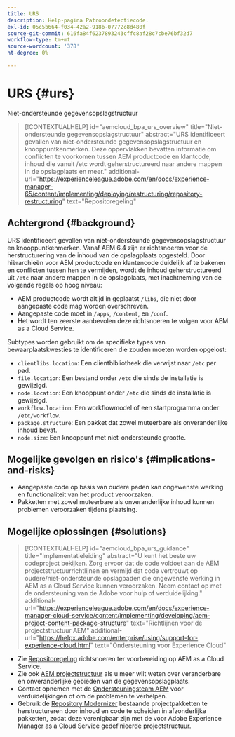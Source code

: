 ```yaml
---
title: URS
description: Help-pagina Patroondetectiecode.
exl-id: 05c5b664-f034-42a2-918b-07772c8d480f
source-git-commit: 616fa84f6237893243cffc8af28c7cbe76bf32d7
workflow-type: tm+mt
source-wordcount: '378'
ht-degree: 0%

---
```


# URS {#urs}

Niet-ondersteunde gegevensopslagstructuur

>[!CONTEXTUALHELP]
>id="aemcloud_bpa_urs_overview"
>title="Niet-ondersteunde gegevensopslagstructuur"
>abstract="URS identificeert gevallen van niet-ondersteunde gegevensopslagstructuur en knooppuntkenmerken. Deze oppervlakken bevatten informatie om conflicten te voorkomen tussen AEM productcode en klantcode, inhoud die vanuit /etc wordt geherstructureerd naar andere mappen in de opslagplaats en meer."
>additional-url="https://experienceleague.adobe.com/en/docs/experience-manager-65/content/implementing/deploying/restructuring/repository-restructuring" text="Repositoregeling"

## Achtergrond {#background}

URS identificeert gevallen van niet-ondersteunde gegevensopslagstructuur en knooppuntkenmerken. Vanaf AEM 6.4 zijn er richtsnoeren voor de herstructurering van de inhoud van de opslagplaats opgesteld. Door hiërarchieën voor AEM productcode en klantencode duidelijk af te bakenen en conflicten tussen hen te vermijden, wordt de inhoud geherstructureerd uit `/etc` naar andere mappen in de opslagplaats, met inachtneming van de volgende regels op hoog niveau:

* AEM productcode wordt altijd in geplaatst `/libs`, die niet door aangepaste code mag worden overschreven.
* Aangepaste code moet in `/apps`, `/content`, en `/conf`.
* Het wordt ten zeerste aanbevolen deze richtsnoeren te volgen voor AEM as a Cloud Service.

Subtypes worden gebruikt om de specifieke types van bewaarplaatskwesties te identificeren die zouden moeten worden opgelost:

* `clientlibs.location`: Een clientbibliotheek die verwijst naar `/etc` per pad.
* `file.location`: Een bestand onder `/etc` die sinds de installatie is gewijzigd.
* `node.location`: Een knooppunt onder `/etc` die sinds de installatie is gewijzigd.
* `workflow.location`: Een workflowmodel of een startprogramma onder `/etc/workflow`.
* `package.structure`: Een pakket dat zowel muteerbare als onveranderlijke inhoud bevat.
* `node.size`: Een knooppunt met niet-ondersteunde grootte.

## Mogelijke gevolgen en risico&#39;s {#implications-and-risks}

* Aangepaste code op basis van oudere paden kan ongewenste werking en functionaliteit van het product veroorzaken.
* Pakketten met zowel muteerbare als onveranderlijke inhoud kunnen problemen veroorzaken tijdens plaatsing.

## Mogelijke oplossingen {#solutions}

>[!CONTEXTUALHELP]
>id="aemcloud_bpa_urs_guidance"
>title="Implementatieleiding"
>abstract="U kunt het beste uw codeproject bekijken. Zorg ervoor dat de code voldoet aan de AEM projectstructuurrichtlijnen en vermijd dat code vertrouwt op oudere/niet-ondersteunde opslagpaden die ongewenste werking in AEM as a Cloud Service kunnen veroorzaken. Neem contact op met de ondersteuning van de Adobe voor hulp of verduidelijking."
>additional-url="https://experienceleague.adobe.com/en/docs/experience-manager-cloud-service/content/implementing/developing/aem-project-content-package-structure" text="Richtlijnen voor de projectstructuur AEM"
>additional-url="https://helpx.adobe.com/enterprise/using/support-for-experience-cloud.html" text="Ondersteuning voor Experience Cloud"

* Zie [Repositoregeling](https://experienceleague.adobe.com/en/docs/experience-manager-65/content/implementing/deploying/restructuring/repository-restructuring) richtsnoeren ter voorbereiding op AEM as a Cloud Service.
* Zie ook [AEM projectstructuur](https://experienceleague.adobe.com/en/docs/experience-manager-cloud-service/content/implementing/developing/aem-project-content-package-structure) als u meer wilt weten over veranderbare en onveranderlijke gebieden van de gegevensopslagplaats.
* Contact opnemen met de [Ondersteuningsteam AEM](https://helpx.adobe.com/enterprise/using/support-for-experience-cloud.html) voor verduidelijkingen of om de problemen te verhelpen.
* Gebruik de [Repository Modernizer](https://experienceleague.adobe.com/en/docs/experience-manager-cloud-service/content/migration-journey/refactoring-tools/repo-modernizer#refactoring-tools) bestaande projectpakketten te herstructureren door inhoud en code te scheiden in afzonderlijke pakketten, zodat deze verenigbaar zijn met de voor Adobe Experience Manager as a Cloud Service gedefinieerde projectstructuur.
